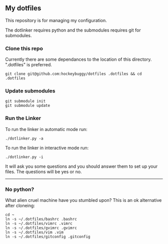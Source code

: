 ## My dotfiles

This repository is for managing my configuration.

The dotlinker requires python and the submodules requires git for submodules.

### Clone this repo

Currently there are some dependances to the location of this directory.
".dotfiles" is preferred.

    git clone git@github.com:hockeybuggy/dotfiles .dotfiles && cd .dotfiles

### Update submodules

    git submodule init
    git submodule update

### Run the Linker

To run the linker in automatic mode run:

    ./dotlinker.py -a

To run the linker in interactive mode run:

    ./dotlinker.py -i

It will ask you some questions and you should answer them to set up your files.
The questions will be yes or no.

***

### No python?

What alien cruel machine have you stumbled upon? This is an ok alternative after
cloneing:

    cd ~
    ln -s ~/.dotfiles/bashrc .bashrc
    ln -s ~/.dotfiles/vimrc .vimrc
    ln -s ~/.dotfiles/gvimrc .gvimrc
    ln -s ~/.dotfiles/vim .vim
    ln -s ~/.dotfiles/gitconfig .gitconfig

